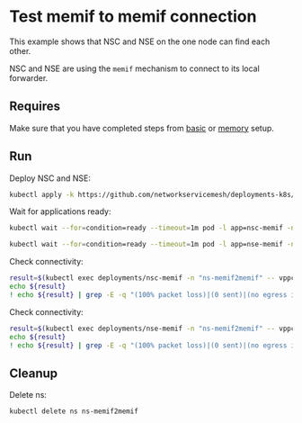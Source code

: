 # Test memif to memif connection


This example shows that NSC and NSE on the one node can find each other.

NSC and NSE are using the `memif` mechanism to connect to its local forwarder.

## Requires

Make sure that you have completed steps from [basic](../../basic) or [memory](../../memory) setup.

## Run

Deploy NSC and NSE:
```bash
kubectl apply -k https://github.com/networkservicemesh/deployments-k8s/examples/use-cases/Memif2Memif?ref=ff234b2a7d13bfb778d777a2e155e99886e8ff91
```

Wait for applications ready:
```bash
kubectl wait --for=condition=ready --timeout=1m pod -l app=nsc-memif -n ns-memif2memif
```
```bash
kubectl wait --for=condition=ready --timeout=1m pod -l app=nse-memif -n ns-memif2memif
```

Check connectivity:
```bash
result=$(kubectl exec deployments/nsc-memif -n "ns-memif2memif" -- vppctl ping 172.16.1.100 repeat 4)
echo ${result}
! echo ${result} | grep -E -q "(100% packet loss)|(0 sent)|(no egress interface)"
```

Check connectivity:
```bash
result=$(kubectl exec deployments/nse-memif -n "ns-memif2memif" -- vppctl ping 172.16.1.101 repeat 4)
echo ${result}
! echo ${result} | grep -E -q "(100% packet loss)|(0 sent)|(no egress interface)"
```

## Cleanup

Delete ns:
```bash
kubectl delete ns ns-memif2memif
```
